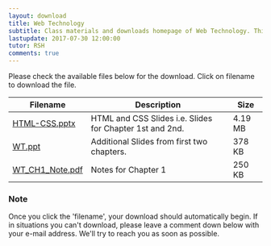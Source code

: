 ```yaml
---
layout: download
title: Web Technology
subtitle: Class materials and downloads homepage of Web Technology. This page serves the files provided by lecturer RSH and those our contributors find to be helpful to everyone of us.
lastupdate: 2017-07-30 12:00:00
tutor: RSH
comments: true
---
```


Please check the available files below for the download. Click on filename to download the file.

| Filename | Description | Size |
|--------|-------------|------|
| [HTML-CSS.pptx](https://github.com/Classof2020/WT-Notes/raw/master/HTML-CSS.pptx) | HTML and CSS Slides i.e. Slides for Chapter 1st and 2nd. | 4.19 MB |
| [WT.ppt](https://github.com/Classof2020/WT-Notes/raw/master/WT.ppt) | Additional Slides from first two chapters. | 378 KB |
| [WT_CH1_Note.pdf](https://github.com/Classof2020/WT-Notes/raw/master/WT_CH1_Note.pdf) | Notes for Chapter 1 | 250 KB |


### Note
Once you click the 'filename', your download should automatically begin. If in situations you can't download, please leave a comment down below with your e-mail address. We'll try to reach you as soon as possible.
